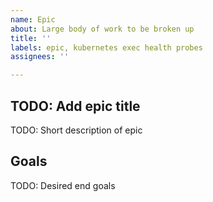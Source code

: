 ```yaml
---
name: Epic
about: Large body of work to be broken up
title: ''
labels: epic, kubernetes exec health probes
assignees: ''

---
```


## TODO: Add epic title

TODO: Short description of epic

## Goals

TODO: Desired end goals
